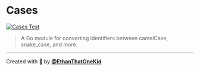# Cases

[![Cases Test](https://github.com/EthanThatOneKid/cases/actions/workflows/cases_test.yaml/badge.svg)](https://github.com/EthanThatOneKid/cases/actions/workflows/cases_test.yaml)

> A Go module for converting identifiers between camelCase, snake_case, and more.

---

Created with 💖 by [**@EthanThatOneKid**](https://etok.codes/)
